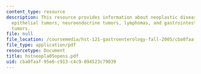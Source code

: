 ```yaml
---
content_type: resource
description: This resource provides information about neoplastic diseases of the stomach,
  epithelial tumors, neuroendocrine tumors, lymphomas, and gastrointestinal stromal
  tumors.
file: null
file_location: /coursemedia/hst-121-gastroenterology-fall-2005/cba0faaf95e6c913c4c9094523c79039_hstneopla05opens.pdf
file_type: application/pdf
resourcetype: Document
title: hstneopla05opens.pdf
uid: cba0faaf-95e6-c913-c4c9-094523c79039
---
```

